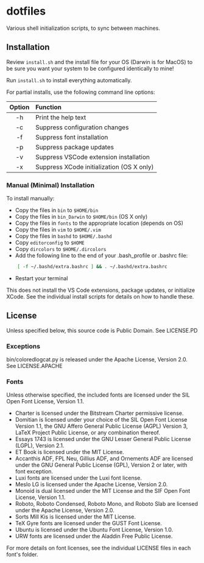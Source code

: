 # dotfiles

Various shell initialization scripts, to sync between machines.

## Installation

Review `install.sh` and the install file for your OS (Darwin is for MacOS) to
be sure you want your system to be configured identically to mine!

Run `install.sh` to install everything automatically.

For partial installs, use the following command line options:

| Option | Function |
|:------:|:---------|
|   -h   | Print the help text |
|   -c   | Suppress configuration changes |
|   -f   | Suppress font installation |
|   -p   | Suppress package updates |
|   -v   | Suppress VSCode extension installation |
|   -x   | Suppress XCode initialization (OS X only) |

### Manual (Minimal) Installation

To install manually:

* Copy the files in `bin` to `$HOME/bin`
* Copy the files in `bin_Darwin` to `$HOME/bin` (OS X only)
* Copy the files in `fonts` to the appropriate location (depends on OS)
* Copy the files in `vim` to `$HOME/.vim`
* Copy the files in `bashd` to `$HOME/.bashd`
* Copy `editorconfig` to `$HOME`
* Copy `dircolors` to `$HOME/.dircolors`
* Add the following line to the end of your .bash_profile or .bashrc file:

```bash
    [ -f ~/.bashd/extra.bashrc ] && . ~/.bashd/extra.bashrc
```

* Restart your terminal

This does not install the VS Code extensions, package updates, or initialize XCode. See the individual install scripts for details on how to handle these.

## License

Unless specified below, this source code is Public Domain. See LICENSE.PD

### Exceptions

bin/coloredlogcat.py is released under the Apache License, Version 2.0. See LICENSE.APACHE

### Fonts

Unless otherwise specified, the included fonts are licensed under the SIL Open Font License, Version 1.1.

* Charter is licensed under the Bitstream Charter permissive license.
* Domitian is licensed under your choice of the SIL Open Font License Version 1.1, the GNU Affero General Public License (AGPL) Version 3, LaTeX Project Public License, or any combination thereof.
* Essays 1743 is licensed under the GNU Lesser General Public License (LGPL), Version 2.1.
* ET Book is licensed under the MIT License.
* Accanthis ADF, FPL Neu, Gillius ADF, and Ornements ADF are licensed under the GNU General Public License (GPL), Version 2 or later, with font exception.
* Luxi fonts are licensed under the Luxi font license.
* Meslo LG is licensed under the Apache License, Version 2.0.
* Monoid is dual licensed under the MIT License and the SIF Open Font License, Version 1.1.
* Roboto, Roboto Condensed, Roboto Mono, and Roboto Slab are licensed under the Apache License, Version 2.0.
* Sorts Mill Kis is licensed under the MIT License.
* TeX Gyre fonts are licensed under the GUST Font License.
* Ubuntu is licensed under the Ubuntu Font License, Version 1.0.
* URW fonts are licensed under the Aladdin Free Public License.

For more details on font licenses, see the individual LICENSE files in each font's folder.
